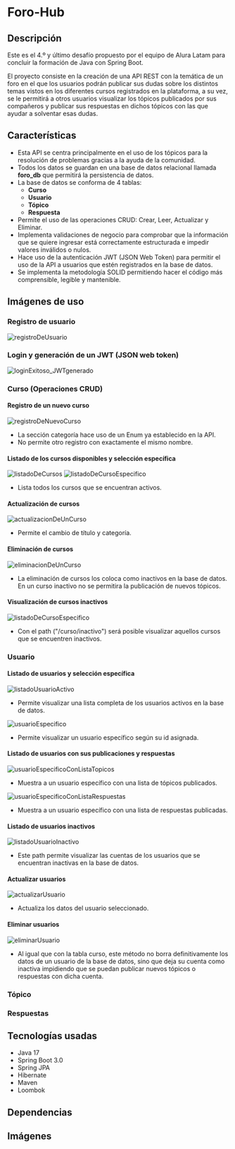 # Foro-Hub

## Descripción

Este es el 4.º y último desafío propuesto por el equipo de Alura Latam para concluir la formación de Java con Spring Boot.

El proyecto consiste en la creación de una API REST con la temática de un foro en el que los usuarios podrán publicar 
sus dudas sobre los distintos temas vistos en los diferentes cursos registrados en la plataforma, a su vez, se le permitirá
a otros usuarios visualizar los tópicos publicados por sus compañeros y publicar sus respuestas en dichos tópicos con las que
ayudar a solventar esas dudas.

## Características
- Esta API se centra principalmente en el uso de los tópicos para la resolución de problemas gracias a la ayuda de la comunidad.
- Todos los datos se guardan en una base de datos relacional llamada **foro_db** que permitirá la persistencia de datos.
- La base de datos se conforma de 4 tablas: 
    - **Curso**
    - **Usuario**
    - **Tópico**
    - **Respuesta**
- Permite el uso de las operaciones CRUD: Crear, Leer, Actualizar y Eliminar.
- Implementa validaciones de negocio para comprobar que la información que se quiere ingresar está correctamente estructurada
e impedir valores inválidos o nulos.
- Hace uso de la autenticación JWT (JSON Web Token) para permitir el uso de la API a usuarios que estén registrados en la base
de datos.
- Se implementa la metodología SOLID permitiendo hacer el código más comprensible, legible y mantenible.

## Imágenes de uso

### Registro de usuario
![registroDeUsuario](https://github.com/user-attachments/assets/361114ab-8015-4f99-929c-7b2bd012e50d)

### Login y generación de un JWT (JSON web token)
![loginExitoso_JWTgenerado](https://github.com/user-attachments/assets/a010f764-d725-44c9-b257-e77d517dedc7)


### Curso (Operaciones CRUD)

#### Registro de un nuevo curso
![registroDeNuevoCurso](https://github.com/user-attachments/assets/ec2adcbf-08ac-414c-abe3-9d8f8d91f63b)
- La sección categoría hace uso de un Enum ya establecido en la API.
- No permite otro registro con exactamente el mismo nombre.

#### Listado de los cursos disponibles y selección específica
![listadoDeCursos](https://github.com/user-attachments/assets/2494d93a-23ea-418d-868b-281b068ea320)
![listadoDeCursoEspecifico](https://github.com/user-attachments/assets/57165d50-6c8d-45c8-87b0-c3b53304228c)
- Lista todos los cursos que se encuentran activos.

#### Actualización de cursos
![actualizacionDeUnCurso](https://github.com/user-attachments/assets/16073e93-e0a6-4db8-bb28-ca9ce4e79acb)
- Permite el cambio de título y categoría.

#### Eliminación de cursos 
![eliminacionDeUnCurso](https://github.com/user-attachments/assets/bb825e00-4cb4-4ec0-a0e2-43ee699b5c80)
- La eliminación de cursos los coloca como inactivos en la base de datos.
En un curso inactivo no se permitira la publicación de nuevos tópicos.

#### Visualización de cursos inactivos
![listadoDeCursoEspecifico](https://github.com/user-attachments/assets/04923345-2eeb-45a2-9209-6bc8b0d23647)
- Con el path ("/curso/inactivo") será posible visualizar aquellos cursos que se encuentren inactivos.

### Usuario

#### Listado de usuarios y selección específica
![listadoUsuarioActivo](https://github.com/user-attachments/assets/2abeacff-889c-44e7-ac10-7ed97266c68c)
- Permite visualizar una lista completa de los usuarios activos en la base de datos.

![usuarioEspecifico](https://github.com/user-attachments/assets/bb478356-8462-4fd4-9d62-ddb0d37716c4)
- Permite visualizar un usuario específico según su id asignada.

#### Listado de usuarios con sus publicaciones y respuestas
![usuarioEspecificoConListaTopicos](https://github.com/user-attachments/assets/784d929a-c0cc-48d7-8df4-61030b16a14e)
- Muestra a un usuario específico con una lista de tópicos publicados.


![usuarioEspecificoConListaRespuestas](https://github.com/user-attachments/assets/3c513c95-e6b7-4f23-bbee-8872b8f5be7f)
- Muestra a un usuario específico con una lista de respuestas publicadas.

#### Listado de usuarios inactivos
![listadoUsuarioInactivo](https://github.com/user-attachments/assets/1369b338-255f-4303-96bb-5b51806bd2ff)
- Este path permite visualizar las cuentas de los usuarios que se encuentran inactivas en la base de datos.

#### Actualizar usuarios
![actualizarUsuario](https://github.com/user-attachments/assets/ee9d0686-5870-4d34-9cfb-b67d71aab519)
- Actualiza los datos del usuario seleccionado.

#### Eliminar usuarios
![eliminarUsuario](https://github.com/user-attachments/assets/74ed7429-47f9-49a3-ab6b-7f6e180d1afa)
- Al igual que con la tabla curso, este método no borra definitivamente los datos de un usuario de la base de datos, sino que deja su cuenta como inactiva impidiendo que se puedan publicar nuevos tópicos o respuestas con dicha cuenta.


### Tópico

### Respuestas

## Tecnologías usadas
- Java 17
- Spring Boot 3.0
- Spring JPA
- Hibernate
- Maven
- Loombok

## Dependencias

## Imágenes 

